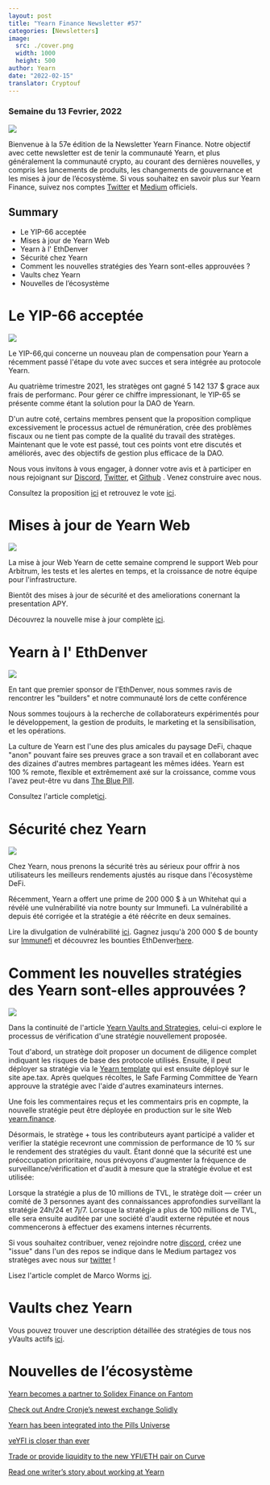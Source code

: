 ```yaml
---
layout: post
title: "Yearn Finance Newsletter #57"
categories: [Newsletters]
image:
  src: ./cover.png
  width: 1000
  height: 500
author: Yearn
date: "2022-02-15"
translator: Cryptouf
---
```


### Semaine du 13 Fevrier, 2022

![](./cover.png?w=1000&h=500)

Bienvenue à la 57e édition de la Newsletter Yearn Finance. Notre objectif avec cette newsletter est de tenir la communauté Yearn, et plus généralement la communauté crypto, au courant des dernières nouvelles, y compris les lancements de produits, les changements de gouvernance et les mises à jour de l’écosystème. Si vous souhaitez en savoir plus sur Yearn Finance, suivez nos comptes [Twitter](https://twitter.com/iearnfinance) et [Medium](https://medium.com/iearn) officiels.

## Summary

- Le YIP-66 acceptée
- Mises à jour de Yearn Web
- Yearn à l' EthDenver
- Sécurité chez Yearn
- Comment les nouvelles stratégies des Yearn sont-elles approuvées ?
- Vaults chez Yearn
- Nouvelles de l’écosystème

# Le YIP-66 acceptée

![](./image2.jpg?w=1456&h=1456)

Le YIP-66,qui concerne un nouveau plan de compensation pour Yearn a récemment passé l'étape du vote avec succes et sera intégrée au protocole Yearn.

Au quatrième trimestre 2021, les stratèges ont gagné 5 142 137 $ grace aux frais de performanc. Pour gérer ce chiffre impressionant, le YIP-65 se présente comme étant la solution pour la DAO de Yearn.

D'un autre coté, certains membres pensent que la proposition complique excessivement le processus actuel de rémunération, crée des problèmes fiscaux ou ne tient pas compte de la qualité du travail des stratèges. Maintenant que le vote est passé, tout ces points vont etre discutés et améliorés, avec des objectifs de gestion plus efficace de la DAO.

Nous vous invitons à vous engager, à donner votre avis et à participer en nous rejoignant sur [Discord](https://discord.gg/8rF374XkXy), [Twitter](http://twitter.com/iearnfinance), et [Github](http://github.com/yearn) . Venez construire avec nous.

Consultez la proposition [ici](https://gov.yearn.finance/t/proposal-streamlining-contributor-compensation/12247) et retrouvez le vote [ici](https://snapshot.org/#/ybaby.eth/proposal/0x804d3765e70d6e4f0f0a225222dadd396cd328595d5fd097b732b36fdf8e6af6).

# Mises à jour de Yearn Web

![](./image3.jpg?w=680&h=372)

La mise à jour Web Yearn de cette semaine comprend le support Web pour Arbitrum, les tests et les alertes en temps, et la croissance de notre équipe pour l'infrastructure.

Bientôt des mises à jour de sécurité et des ameliorations conernant la presentation APY.

Découvrez la nouvelle mise à jour complète [ici](https://yearnweb.substack.com/p/yearn-web-engineering-update-160?r=2y79e&utm_campaign=post&utm_medium=web).

# Yearn à l' EthDenver

![](./image4.jpg?w=680&h=372)

En tant que premier sponsor de l'EthDenver, nous sommes ravis de rencontrer les "builders" et notre communauté lors de cette conférence

Nous sommes toujours à la recherche de collaborateurs expérimentés pour le développement, la gestion de produits, le marketing et la sensibilisation, et les opérations.

La culture de Yearn est l'une des plus amicales du paysage DeFi, chaque "anon" pouvant faire ses preuves grace a son travail et en collaborant avec des dizaines d'autres membres partageant les mêmes idées. Yearn est 100 % remote, flexible et extrêmement axé sur la croissance, comme vous l'avez peut-être vu dans [The Blue Pill](https://thebluepill.eth.limo/).

Consultez l'article complet[ici](https://medium.com/iearn/yearn-finance-will-be-at-ethdenver-we-are-looking-for-people-to-join-our-team-83ed3aa20269).

# Sécurité chez Yearn

![](./image5.jpg?w=1456&h=819)

Chez Yearn, nous prenons la sécurité très au sérieux pour offrir à nos utilisateurs les meilleurs rendements ajustés au risque dans l'écosystème DeFi.

Récemment, Yearn a offert une prime de 200 000 $ à un Whitehat qui a révélé une vulnérabilité via notre bounty sur Immunefi. La vulnérabilité a depuis été corrigée et la stratégie a été réécrite en deux semaines.

Lire la divulgation de vulnérabilité [ici](https://github.com/yearn/yearn-security/blob/master/disclosures/2022-01-30.md). Gagnez jusqu'à 200 000 $ de bounty sur [Immunefi](https://immunefi.com/bounty/yearnfinance/) et découvrez les bounties EthDenver[here](https://www.ethdenver.com/bounties/yearn-finance).

# Comment les nouvelles stratégies des Yearn sont-elles approuvées ?

![](./image6.jpg?w=1456&h=819)

Dans la continuité de l'article [Yearn Vaults and Strategies](https://medium.com/iearn/yearn-finance-explained-what-are-vaults-and-strategies-96970560432), celui-ci explore le processus de vérification d'une stratégie nouvellement proposée.

Tout d'abord, un stratège doit proposer un document de diligence complet indiquant les risques de base des protocole utilisés. Ensuite, il peut déployer sa stratégie via le [Yearn template](https://github.com/yearn/brownie-strategy-mix) qui est ensuite déployé sur le site ape.tax. Après quelques récoltes, le Safe Farming Committee de Yearn approuve la stratégie avec l'aide d'autres examinateurs internes.

Une fois les commentaires reçus et les commentairs pris en copmpte, la nouvelle stratégie peut être déployée en production sur le site Web [yearn.finance](http://yearn.finance/).

Désormais, le stratège + tous les contributeurs ayant participé a valider et verifier la statégie recevront une commission de performance de 10 % sur le rendement des stratégies du vault. Étant donné que la sécurité est une préoccupation prioritaire, nous prévoyons d'augmenter la fréquence de surveillance/vérification et d'audit à mesure que la stratégie évolue et est utilisée:

Lorsque la stratégie a plus de 10 millions de TVL, le stratège doit — créer un comité de 3 personnes ayant des connaissances approfondies surveillant la stratégie 24h/24 et 7j/7.
Lorsque la stratégie a plus de 100 millions de TVL, elle sera ensuite auditée par une société d'audit externe réputée et nous commencerons à effectuer des examens internes récurrents.

Si vous souhaitez contribuer, venez rejoindre notre [discord](https://discord.com/invite/8rF374XkXy), créez une "issue" dans l'un des repos se indique dans le Medium partagez vos stratèges avec nous sur [ twitter](https://twitter.com/iearnfinance) !

Lisez l'article complet de Marco Worms [ici](https://medium.com/iearn/how-new-yearn-vault-strategies-are-endorsed-8c0e0870790d).

# Vaults chez Yearn

Vous pouvez trouver une description détaillée des stratégies de tous nos yVaults actifs [ici](https://medium.com/yearn-state-of-the-vaults/the-vaults-at-yearn-9237905ffed3).

# Nouvelles de l’écosystème

[Yearn becomes a partner to Solidex Finance on Fantom](https://twitter.com/SolidexFantom/status/1489277199559499776)

[Check out Andre Cronje’s newest exchange Solidly](https://twitter.com/solidlyexchange/status/1491650940109217795)

[Yearn has been integrated into the Pills Universe](https://twitter.com/pillheadddd/status/1492199477238710276)

[veYFI is closer than ever](https://twitter.com/cryptouf/status/1492100813279350785)

[Trade or provide liquidity to the new YFI/ETH pair on Curve](https://curve.fi/factory-crypto/8)

[Read one writer’s story about working at Yearn](https://twitter.com/MarcoWorms/status/1490923070705442819)
